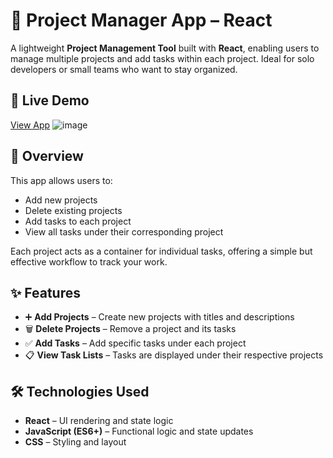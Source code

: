 # 📁 Project Manager App – React

A lightweight **Project Management Tool** built with **React**, enabling users to manage multiple projects and add tasks within each project. Ideal for solo developers or small teams who want to stay organized.

## 🔗 Live Demo

[View App](https://project-manager-react.vercel.app/)
![image](https://github.com/user-attachments/assets/7a6b15b5-bd88-41c4-9be1-26e5032fdd6a)

## 🧾 Overview

This app allows users to:

- Add new projects
- Delete existing projects
- Add tasks to each project
- View all tasks under their corresponding project

Each project acts as a container for individual tasks, offering a simple but effective workflow to track your work.

## ✨ Features

- ➕ **Add Projects** – Create new projects with titles and descriptions
- 🗑️ **Delete Projects** – Remove a project and its tasks
- ✅ **Add Tasks** – Add specific tasks under each project
- 📋 **View Task Lists** – Tasks are displayed under their respective projects

## 🛠️ Technologies Used

- **React** – UI rendering and state logic
- **JavaScript (ES6+)** – Functional logic and state updates
- **CSS** – Styling and layout
